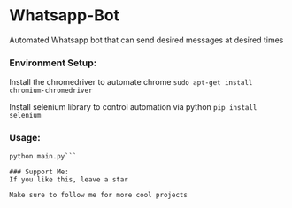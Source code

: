 # Whatsapp-Bot
Automated Whatsapp bot that can send desired messages at desired times

### Environment Setup: 
Install the chromedriver to automate chrome
`sudo apt-get install chromium-chromedriver`

Install selenium library to control automation via python
`pip install selenium`
        
### Usage:
```git clone https://github.com/ShubhAgarwal566/Whatsapp-Bot.git
python main.py```

### Support Me:
If you like this, leave a star

Make sure to follow me for more cool projects
